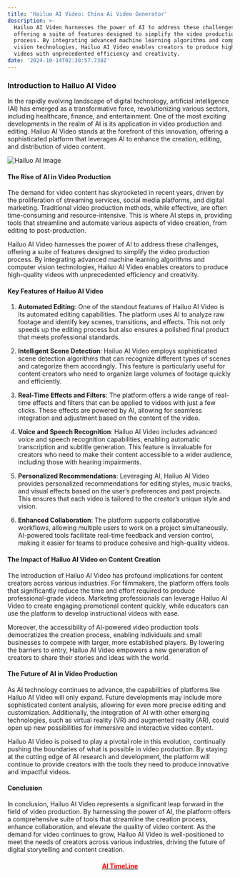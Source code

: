 ```yaml
---
title: 'Hailuo AI Video: China Ai Video Generator'
description: >-
  Hailuo AI Video harnesses the power of AI to address these challenges,
  offering a suite of features designed to simplify the video production
  process. By integrating advanced machine learning algorithms and computer
  vision technologies, Hailuo AI Video enables creators to produce high-quality
  videos with unprecedented efficiency and creativity.
date: '2024-10-14T02:30:57.738Z'
---
```

### Introduction to Hailuo AI Video

In the rapidly evolving landscape of digital technology, artificial intelligence (AI) has emerged as a transformative force, revolutionizing various sectors, including healthcare, finance, and entertainment. One of the most exciting developments in the realm of AI is its application in video production and editing. Hailuo AI Video stands at the forefront of this innovation, offering a sophisticated platform that leverages AI to enhance the creation, editing, and distribution of video content.


![Hailuo AI Image](https://cdn-b0.goenhance.ai/static/site/6c5af408-2150-4f15-ab3e-6529b2b228e0.jpeg "Hailuo AI Image")

#### The Rise of AI in Video Production

The demand for video content has skyrocketed in recent years, driven by the proliferation of streaming services, social media platforms, and digital marketing. Traditional video production methods, while effective, are often time-consuming and resource-intensive. This is where AI steps in, providing tools that streamline and automate various aspects of video creation, from editing to post-production.

Hailuo AI Video harnesses the power of AI to address these challenges, offering a suite of features designed to simplify the video production process. By integrating advanced machine learning algorithms and computer vision technologies, Hailuo AI Video enables creators to produce high-quality videos with unprecedented efficiency and creativity.

#### Key Features of Hailuo AI Video

1. **Automated Editing**: One of the standout features of Hailuo AI Video is its automated editing capabilities. The platform uses AI to analyze raw footage and identify key scenes, transitions, and effects. This not only speeds up the editing process but also ensures a polished final product that meets professional standards.

2. **Intelligent Scene Detection**: Hailuo AI Video employs sophisticated scene detection algorithms that can recognize different types of scenes and categorize them accordingly. This feature is particularly useful for content creators who need to organize large volumes of footage quickly and efficiently.

3. **Real-Time Effects and Filters**: The platform offers a wide range of real-time effects and filters that can be applied to videos with just a few clicks. These effects are powered by AI, allowing for seamless integration and adjustment based on the content of the video.

4. **Voice and Speech Recognition**: Hailuo AI Video includes advanced voice and speech recognition capabilities, enabling automatic transcription and subtitle generation. This feature is invaluable for creators who need to make their content accessible to a wider audience, including those with hearing impairments.

5. **Personalized Recommendations**: Leveraging AI, Hailuo AI Video provides personalized recommendations for editing styles, music tracks, and visual effects based on the user’s preferences and past projects. This ensures that each video is tailored to the creator’s unique style and vision.

6. **Enhanced Collaboration**: The platform supports collaborative workflows, allowing multiple users to work on a project simultaneously. AI-powered tools facilitate real-time feedback and version control, making it easier for teams to produce cohesive and high-quality videos.

#### The Impact of Hailuo AI Video on Content Creation

The introduction of Hailuo AI Video has profound implications for content creators across various industries. For filmmakers, the platform offers tools that significantly reduce the time and effort required to produce professional-grade videos. Marketing professionals can leverage Hailuo AI Video to create engaging promotional content quickly, while educators can use the platform to develop instructional videos with ease.

Moreover, the accessibility of AI-powered video production tools democratizes the creation process, enabling individuals and small businesses to compete with larger, more established players. By lowering the barriers to entry, Hailuo AI Video empowers a new generation of creators to share their stories and ideas with the world.

#### The Future of AI in Video Production

As AI technology continues to advance, the capabilities of platforms like Hailuo AI Video will only expand. Future developments may include more sophisticated content analysis, allowing for even more precise editing and customization. Additionally, the integration of AI with other emerging technologies, such as virtual reality (VR) and augmented reality (AR), could open up new possibilities for immersive and interactive video content.

Hailuo AI Video is poised to play a pivotal role in this evolution, continually pushing the boundaries of what is possible in video production. By staying at the cutting edge of AI research and development, the platform will continue to provide creators with the tools they need to produce innovative and impactful videos.

#### Conclusion

In conclusion, Hailuo AI Video represents a significant leap forward in the field of video production. By harnessing the power of AI, the platform offers a comprehensive suite of tools that streamline the creation process, enhance collaboration, and elevate the quality of video content. As the demand for video continues to grow, Hailuo AI Video is well-positioned to meet the needs of creators across various industries, driving the future of digital storytelling and content creation.

#### <center>[<font color=red>AI TimeLine</font>](https://github.com/knsv/mermaid#flowchart)